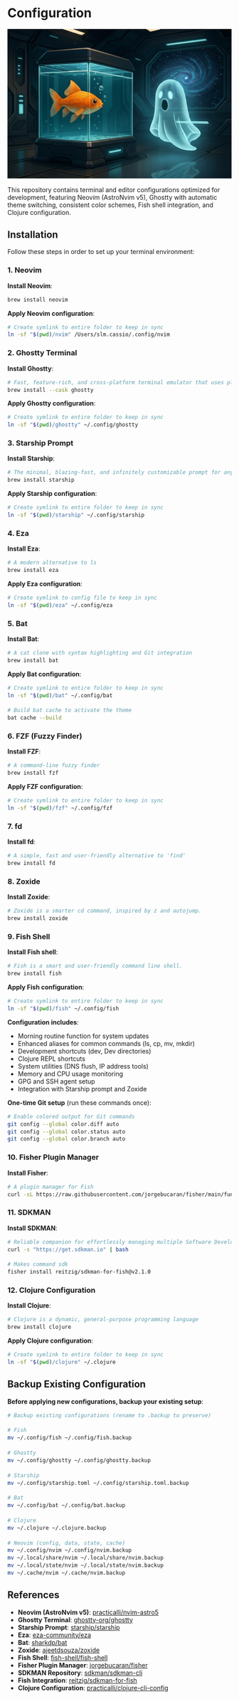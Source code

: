 # Configuration

![Terminal Setup](assets/image-2.png)

This repository contains terminal and editor configurations optimized for development, featuring Neovim (AstroNvim v5), Ghostty with automatic theme switching, consistent color schemes, Fish shell integration, and Clojure configuration.

## Installation

Follow these steps in order to set up your terminal environment:

### 1. Neovim

**Install Neovim**:

```bash
brew install neovim
```

**Apply Neovim configuration**:

```bash
# Create symlink to entire folder to keep in sync
ln -sf "$(pwd)/nvim" /Users/slm.cassio/.config/nvim
```

### 2. Ghostty Terminal

**Install Ghostty**:

```bash
# Fast, feature-rich, and cross-platform terminal emulator that uses platform-native UI and GPU acceleration
brew install --cask ghostty
```

**Apply Ghostty configuration**:

```bash
# Create symlink to entire folder to keep in sync
ln -sf "$(pwd)/ghostty" ~/.config/ghostty
```

### 3. Starship Prompt

**Install Starship**:

```bash
# The minimal, blazing-fast, and infinitely customizable prompt for any shell
brew install starship
```

**Apply Starship configuration**:

```bash
# Create symlink to entire folder to keep in sync
ln -sf "$(pwd)/starship" ~/.config/starship
```

### 4. Eza

**Install Eza**:

```bash
# A modern alternative to ls
brew install eza
```

**Apply Eza configuration**:

```bash
# Create symlink to config file to keep in sync
ln -sf "$(pwd)/eza" ~/.config/eza
```

### 5. Bat

**Install Bat**:

```bash
# A cat clone with syntax highlighting and Git integration
brew install bat
```

**Apply Bat configuration**:

```bash
# Create symlink to entire folder to keep in sync
ln -sf "$(pwd)/bat" ~/.config/bat

# Build bat cache to activate the theme
bat cache --build
```

### 6. FZF (Fuzzy Finder)

**Install FZF**:

```bash
# A command-line fuzzy finder
brew install fzf
```

**Apply FZF configuration**:

```bash
# Create symlink to entire folder to keep in sync
ln -sf "$(pwd)/fzf" ~/.config/fzf
```

### 7. fd

**Install fd**:

```bash
# A simple, fast and user-friendly alternative to 'find'
brew install fd
```

### 8. Zoxide

**Install Zoxide**:

```bash
# Zoxide is a smarter cd command, inspired by z and autojump.
brew install zoxide
```

### 9. Fish Shell

**Install Fish shell**:

```bash
# Fish is a smart and user-friendly command line shell.
brew install fish
```

**Apply Fish configuration**:

```bash
# Create symlink to entire folder to keep in sync
ln -sf "$(pwd)/fish" ~/.config/fish
```

**Configuration includes**:
- Morning routine function for system updates
- Enhanced aliases for common commands (ls, cp, mv, mkdir)
- Development shortcuts (dev, Dev directories)
- Clojure REPL shortcuts
- System utilities (DNS flush, IP address tools)
- Memory and CPU usage monitoring
- GPG and SSH agent setup
- Integration with Starship prompt and Zoxide

**One-time Git setup** (run these commands once):

```bash
# Enable colored output for Git commands
git config --global color.diff auto
git config --global color.status auto
git config --global color.branch auto
```

### 10. Fisher Plugin Manager

**Install Fisher**:

```bash
# A plugin manager for Fish
curl -sL https://raw.githubusercontent.com/jorgebucaran/fisher/main/functions/fisher.fish | source && fisher install jorgebucaran/fisher
```

### 11. SDKMAN

**Install SDKMAN**:

```bash
# Reliable companion for effortlessly managing multiple Software Development Kits
curl -s "https://get.sdkman.io" | bash

# Makes command sdk
fisher install reitzig/sdkman-for-fish@v2.1.0
```

### 12. Clojure Configuration

**Install Clojure**:

```bash
# Clojure is a dynamic, general-purpose programming language
brew install clojure
```

**Apply Clojure configuration**:

```bash
# Create symlink to entire folder to keep in sync
ln -sf "$(pwd)/clojure" ~/.clojure
```

## Backup Existing Configuration

**Before applying new configurations, backup your existing setup**:

```bash
# Backup existing configurations (rename to .backup to preserve)

# Fish
mv ~/.config/fish ~/.config/fish.backup

# Ghostty
mv ~/.config/ghostty ~/.config/ghostty.backup

# Starship
mv ~/.config/starship.toml ~/.config/starship.toml.backup

# Bat
mv ~/.config/bat ~/.config/bat.backup

# Clojure
mv ~/.clojure ~/.clojure.backup

# Neovim (config, data, state, cache)
mv ~/.config/nvim ~/.config/nvim.backup
mv ~/.local/share/nvim ~/.local/share/nvim.backup
mv ~/.local/state/nvim ~/.local/state/nvim.backup
mv ~/.cache/nvim ~/.cache/nvim.backup
```

## References

- **Neovim (AstroNvim v5)**: [practicalli/nvim-astro5](https://github.com/practicalli/nvim-astro5)
- **Ghostty Terminal**: [ghostty-org/ghostty](https://github.com/ghostty-org/ghostty)
- **Starship Prompt**: [starship/starship](https://github.com/starship/starship)
- **Eza**: [eza-community/eza](https://github.com/eza-community/eza)
- **Bat**: [sharkdp/bat](https://github.com/sharkdp/bat)
- **Zoxide**: [ajeetdsouza/zoxide](https://github.com/ajeetdsouza/zoxide)
- **Fish Shell**: [fish-shell/fish-shell](https://github.com/fish-shell/fish-shell)
- **Fisher Plugin Manager**: [jorgebucaran/fisher](https://github.com/jorgebucaran/fisher)
- **SDKMAN Repository**: [sdkman/sdkman-cli](https://github.com/sdkman/sdkman-cli)
- **Fish Integration**: [reitzig/sdkman-for-fish](https://github.com/reitzig/sdkman-for-fish)
- **Clojure Configuration**: [practicalli/clojure-cli-config](https://github.com/practicalli/clojure-cli-config)
